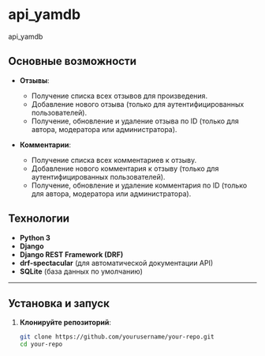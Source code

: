 # api_yamdb
api_yamdb

## Основные возможности

- **Отзывы**:
  - Получение списка всех отзывов для произведения.
  - Добавление нового отзыва (только для аутентифицированных пользователей).
  - Получение, обновление и удаление отзыва по ID (только для автора, модератора или администратора).

- **Комментарии**:
  - Получение списка всех комментариев к отзыву.
  - Добавление нового комментария к отзыву (только для аутентифицированных пользователей).
  - Получение, обновление и удаление комментария по ID (только для автора, модератора или администратора).

## Технологии

- **Python 3**
- **Django**
- **Django REST Framework (DRF)**
- **drf-spectacular** (для автоматической документации API)
- **SQLite** (база данных по умолчанию)

---

## Установка и запуск

1. **Клонируйте репозиторий**:
   ```bash
   git clone https://github.com/yourusername/your-repo.git
   cd your-repo

